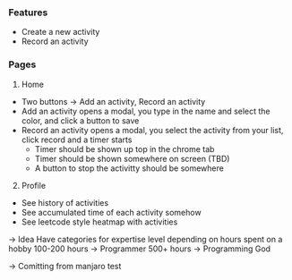 ### Features

- Create a new activity
- Record an activity

### Pages

1. Home

- Two buttons -> Add an activity, Record an activity
- Add an activity opens a modal, you type in the name and select the color, and click a button to save
- Record an activity opens a modal, you select the activity from your list, click record and a timer starts
  - Timer should be shown up top in the chrome tab
  - Timer should be shown somewhere on screen (TBD)
  - A button to stop the activitty should be somewhere

2. Profile

- See history of activities
- See accumulated time of each activity somehow
- See leetcode style heatmap with activities

-> Idea
Have categories for expertise level depending on hours spent on a hobby
100-200 hours -> Programmer
500+ hours -> Programming God

-> Comitting from manjaro test
